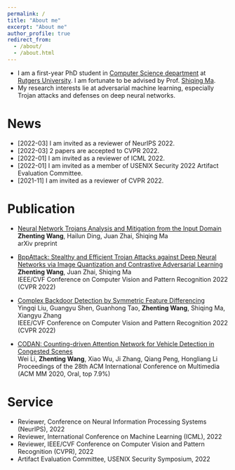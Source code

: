```yaml
---
permalink: /
title: "About me"
excerpt: "About me"
author_profile: true
redirect_from: 
  - /about/
  - /about.html
---
```


* I am a first-year PhD student in [Computer Science department](https://www.cs.rutgers.edu/) at [Rutgers University](https://www.rutgers.edu/). I am fortunate to be advised by Prof. [Shiqing Ma](https://www.cs.rutgers.edu/~sm2283/).
* My research interests lie at adversarial machine learning, especially Trojan attacks and defenses on deep neural networks.

News
======
* [2022-03] I am invited as a reviewer of NeurIPS 2022.
* [2022-03] 2 papers are accepted to CVPR 2022.
* [2022-01] I am invited as a reviewer of ICML 2022.
* [2022-01] I am invited as a member of USENIX Security 2022 Artifact Evaluation Committee.
* [2021-11] I am invited as a reviewer of CVPR 2022.


Publication
======
* [Neural Network Trojans Analysis and Mitigation from the Input Domain](https://arxiv.org/abs/2202.06382)  
**Zhenting Wang**, Hailun Ding, Juan Zhai, Shiqing Ma  
arXiv preprint

* [BppAttack: Stealthy and Efficient Trojan Attacks against Deep Neural Networks via Image Quantization and Contrastive Adversarial Learning](https://arxiv.org/abs/2205.13383)  
**Zhenting Wang**, Juan Zhai, Shiqing Ma  
IEEE/CVF Conference on Computer Vision and Pattern Recognition 2022 (CVPR 2022)

* [Complex Backdoor Detection by Symmetric Feature Differencing](https://www.cs.purdue.edu/homes/taog/docs/CVPR22_Liu.pdf)  
Yingqi Liu, Guangyu Shen, Guanhong Tao, **Zhenting Wang**, Shiqing Ma, Xiangyu Zhang  
IEEE/CVF Conference on Computer Vision and Pattern Recognition 2022 (CVPR 2022)

* [CODAN: Counting-driven Attention Network for Vehicle Detection in Congested Scenes](https://dl.acm.org/doi/abs/10.1145/3394171.3413945)  
Wei Li, **Zhenting Wang**, Xiao Wu, Ji Zhang, Qiang Peng, Hongliang Li  
Proceedings of the 28th ACM International Conference on Multimedia (ACM MM 2020, Oral, top 7.9%)

Service
======
* Reviewer, Conference on Neural Information Processing Systems (NeurIPS), 2022
* Reviewer, International Conference on Machine Learning (ICML), 2022
* Reviewer, IEEE/CVF Conference on Computer Vision and Pattern Recognition (CVPR), 2022
* Artifact Evaluation Committee, USENIX Security Symposium, 2022
